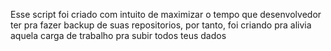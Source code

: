 Esse script foi criado com intuito de maximizar o tempo que desenvolvedor ter pra fazer backup de suas repositorios, por tanto, foi criando pra alivia aquela carga de trabalho pra subir todos teus dados
